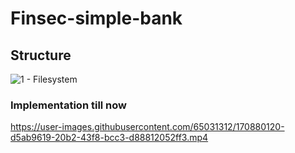 # Finsec-simple-bank


## Structure

![1 - Filesystem](https://user-images.githubusercontent.com/65031312/170880213-0f9734aa-e8dd-4273-8864-59d5f101f93b.png)



### Implementation till now
https://user-images.githubusercontent.com/65031312/170880120-d5ab9619-20b2-43f8-bcc3-d88812052ff3.mp4





